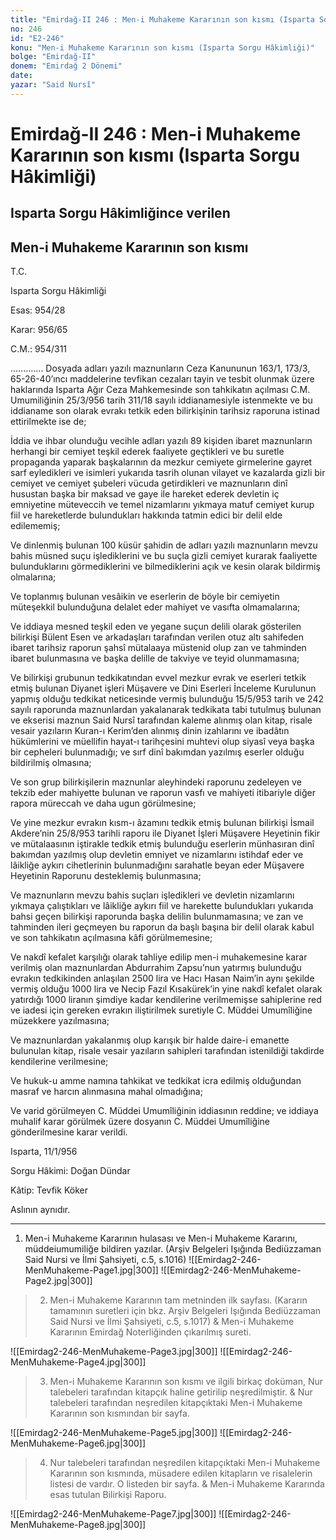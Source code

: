 ```yaml
---
title: "Emirdağ-II 246 : Men-i Muhakeme Kararının son kısmı (Isparta Sorgu Hâkimliği)"
no: 246
id: "E2-246"
konu: "Men-i Muhakeme Kararının son kısmı (Isparta Sorgu Hâkimliği)"
bolge: "Emirdağ-II"
donem: "Emirdağ 2 Dönemi"
date: 
yazar: "Said Nursî"
---
```


# Emirdağ-II 246 : Men-i Muhakeme Kararının son kısmı (Isparta Sorgu Hâkimliği)

## Isparta Sorgu Hâkimliğince verilen

## Men-i Muhakeme Kararının son kısmı

T.C.

Isparta Sorgu Hâkimliği

Esas: 954/28

Karar: 956/65

C.M.: 954/311

............. Dosyada adları yazılı maznunların Ceza Kanununun 163/1, 173/3, 65-26-40’ıncı maddelerine tevfikan cezaları tayin ve tesbit olunmak üzere haklarında Isparta Ağır Ceza Mahkemesinde son tahkikatın açılması C.M. Umumiliğinin 25/3/956 tarih 311/18 sayılı iddianamesiyle istenmekte ve bu iddianame son olarak evrakı tetkik eden bilirkişinin tarihsiz raporuna istinad ettirilmekte ise de;

İddia ve ihbar olunduğu vecihle adları yazılı 89 kişiden ibaret maznunların herhangi bir cemiyet teşkil ederek faaliyete geçtikleri ve bu suretle propaganda yaparak başkalarının da mezkur cemiyete girmelerine gayret sarf eyledikleri ve isimleri yukarıda tasrih olunan vilayet ve kazalarda gizli bir cemiyet ve cemiyet şubeleri vücuda getirdikleri ve maznunların dinî husustan başka bir maksad ve gaye ile hareket ederek devletin iç emniyetine müteveccih ve temel nizamlarını yıkmaya matuf cemiyet kurup fiil ve hareketlerde bulundukları hakkında tatmin edici bir delil elde edilememiş;

Ve dinlenmiş bulunan 100 küsür şahidin de adları yazılı maznunların mevzu bahis müsned suçu işlediklerini ve bu suçla gizli cemiyet kurarak faaliyette bulunduklarını görmediklerini ve bilmediklerini açık ve kesin olarak bildirmiş olmalarına;

Ve toplanmış bulunan vesâikin ve eserlerin de böyle bir cemiyetin müteşekkil bulunduğuna delalet eder mahiyet ve vasıfta olmamalarına;

Ve iddiaya mesned teşkil eden ve yegane suçun delili olarak gösterilen bilirkişi Bülent Esen ve arkadaşları tarafından verilen otuz altı sahifeden ibaret tarihsiz raporun şahsî mütalaaya müstenid olup zan ve tahminden ibaret bulunmasına ve başka delille de takviye ve teyid olunmamasına;

Ve bilirkişi grubunun tedkikatından evvel mezkur evrak ve eserleri tetkik etmiş bulunan Diyanet işleri Müşavere ve Dini Eserleri İnceleme Kurulunun yapmış olduğu tedkikat neticesinde vermiş bulunduğu 15/5/953 tarih ve 242 sayılı raporunda maznunlardan yakalanarak tedkikata tabi tutulmuş bulunan ve ekserisi maznun Said Nursî tarafından kaleme alınmış olan kitap, risale vesair yazıların Kuran-ı Kerim’den alınmış dinin izahlarını ve ibadâtın hükümlerini ve müellifin hayat-ı tarihçesini muhtevi olup siyasî veya başka bir cepheleri bulunmadığı; ve sırf dinî bakımdan yazılmış eserler olduğu bildirilmiş olmasına;

Ve son grup bilirkişilerin maznunlar aleyhindeki raporunu zedeleyen ve tekzib eder mahiyette bulunan ve raporun vasfı ve mahiyeti itibariyle diğer rapora müreccah ve daha ugun görülmesine;

Ve yine mezkur evrakın kısm-ı âzamını tedkik etmiş bulunan bilirkişi İsmail Akdere’nin 25/8/953 tarihli raporu ile Diyanet İşleri Müşavere Heyetinin fikir ve mütalaasının iştirakle tedkik etmiş bulunduğu eserlerin münhasıran dinî bakımdan yazılmış olup devletin emniyet ve nizamlarını istihdaf eder ve lâikliğe aykırı cihetlerinin bulunmadığını sarahatle beyan eder Müşavere Heyetinin Raporunu desteklemiş bulunmasına;

Ve maznunların mevzu bahis suçları işledikleri ve devletin nizamlarını yıkmaya çalıştıkları ve lâikliğe aykırı fiil ve harekette bulundukları yukarıda bahsi geçen bilirkişi raporunda başka delilin bulunmamasına; ve zan ve tahminden ileri geçmeyen bu raporun da başlı başına bir delil olarak kabul ve son tahkikatın açılmasına kâfi görülmemesine;

Ve nakdî kefalet karşılığı olarak tahliye edilip men-i muhakemesine karar verilmiş olan maznunlardan Abdurrahim Zapsu’nun yatırmış bulunduğu evrakın tedkikinden anlaşılan 2500 lira ve Hacı Hasan Naim’in aynı şekilde vermiş olduğu 1000 lira ve Necip Fazıl Kısakürek’in yine nakdî kefalet olarak yatırdığı 1000 liranın şimdiye kadar kendilerine verilmemişse sahiplerine red ve iadesi için gereken evrakın iliştirilmek suretiyle C. Müddei Umumîliğine müzekkere yazılmasına;

Ve maznunlardan yakalanmış olup karışık bir halde daire-i emanette bulunulan kitap, risale vesair yazıların sahipleri tarafından istenildiği takdirde kendilerine verilmesine;

Ve hukuk-u amme namına tahkikat ve tedkikat icra edilmiş olduğundan masraf ve harcın alınmasına mahal olmadığına;

Ve varid görülmeyen C. Müddei Umumîliğinin iddiasının reddine; ve iddiaya muhalif karar görülmek üzere dosyanın C. Müddei Umumîliğine gönderilmesine karar verildi.

Isparta, 11/1/956

Sorgu Hâkimi: Doğan Dündar

Kâtip: Tevfik Köker

Aslının aynıdır.

***

1. Men-i Muhakeme Kararının hulasası ve Men-i Muhakeme Kararını, müddeiumumiliğe bildiren yazılar. (Arşiv Belgeleri Işığında Bediüzzaman Said Nursi ve İlmi Şahsiyeti, c.5, s.1016)
![[Emirdag2-246-MenMuhakeme-Page1.jpg|300]]
![[Emirdag2-246-MenMuhakeme-Page2.jpg|300]]


> 2. Men-i Muhakeme Kararının tam metninden ilk sayfası. (Kararın tamamının suretleri için bkz. Arşiv Belgeleri Işığında Bediüzzaman Said Nursi ve İlmi Şahsiyeti, c.5, s.1017) & Men-i Muhakeme Kararının Emirdağ Noterliğinden çıkarılmış sureti.
> 
![[Emirdag2-246-MenMuhakeme-Page3.jpg|300]]
![[Emirdag2-246-MenMuhakeme-Page4.jpg|300]]


> 3. Men-i Muhakeme Kararının son kısmı ve ilgili birkaç doküman, Nur talebeleri tarafından kitapçık haline getirilip neşredilmiştir. & Nur talebeleri tarafından neşredilen kitapçıktaki Men-i Muhakeme Kararının son kısmından bir sayfa.
> 
![[Emirdag2-246-MenMuhakeme-Page5.jpg|300]]
![[Emirdag2-246-MenMuhakeme-Page6.jpg|300]]


> 4. Nur talebeleri tarafından neşredilen kitapçıktaki Men-i Muhakeme Kararının son kısmında, müsadere edilen kitapların ve risalelerin listesi de vardır. O listeden bir sayfa. & Men-i Muhakeme Kararında esas tutulan Bilirkişi Raporu.
> 
![[Emirdag2-246-MenMuhakeme-Page7.jpg|300]]
![[Emirdag2-246-MenMuhakeme-Page8.jpg|300]]

